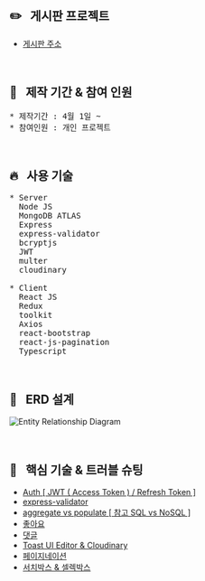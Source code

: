 ## :pencil2: &nbsp; 게시판 프로젝트

* [게시판 주소](https://protected-wildwood-11173.herokuapp.com)  

<br/>
  
## :raising_hand: &nbsp; 제작 기간 & 참여 인원

<pre>
* 제작기간 : 4월 1일 ~
* 참여인원 : 개인 프로젝트
</pre>

<br/>

## :fire: &nbsp; 사용 기술

<pre>
* Server
  Node JS
  MongoDB ATLAS
  Express
  express-validator
  bcryptjs
  JWT
  multer
  cloudinary
  
* Client
  React JS
  Redux
  toolkit
  Axios
  react-bootstrap
  react-js-pagination
  Typescript
</pre>

<br/>

## :ledger: &nbsp; ERD 설계
![Entity Relationship Diagram](https://user-images.githubusercontent.com/97034723/178698168-b6c151ae-5bc0-4694-bceb-b90372aba4ab.jpg)

<br/>

## :pushpin: &nbsp; 핵심 기술 & 트러블 슈팅
* [Auth [ JWT ( Access Token ) / Refresh Token ]](https://github.com/Ji-eun1/forum/issues/11)
* [express-validator](https://github.com/Ji-eun1/forum/issues/13) 
* [aggregate vs populate [ 참고 SQL vs NoSQL ]](https://github.com/Ji-eun1/forum/issues/12)
* [좋아요](https://github.com/Ji-eun1/forum/issues/10)
* [댓글](https://github.com/Ji-eun1/forum/issues/9)
* [Toast UI Editor & Cloudinary](https://github.com/Ji-eun1/forum/issues/2)
* [페이지네이션](https://github.com/Ji-eun1/forum/issues/8)
* [서치박스 & 셀렉박스](https://github.com/Ji-eun1/forum/issues/7)





